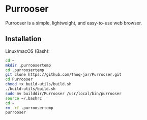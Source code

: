 # Purrooser

Purrooser is a simple, lightweight, and easy-to-use web browser.

## Installation
Linux/macOS (Bash):
```bash
cd ~
mkdir .purroosertemp
cd .purroosertemp
git clone https://github.com/Thoq-jar/Purrooser.git
cd Purrooser
chmod +x build-utils/build.sh
./build-utils/build.sh
sudo mv builddir/Purrooser /usr/local/bin/purrooser
source ~/.bashrc
cd ~
rm -rf .purroosertemp
purrooser
```
